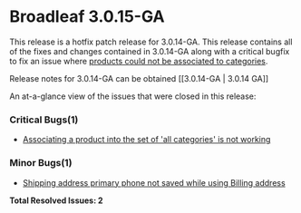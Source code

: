 # Broadleaf 3.0.15-GA

This release is a hotfix patch release for 3.0.14-GA. This release contains all of the fixes and changes contained in 3.0.14-GA along with a critical bugfix to fix an issue where [products could not be associated to categories](https://github.com/BroadleafCommerce/BroadleafCommerce/issues/1184).

Release notes for 3.0.14-GA can be obtained [[3.0.14-GA | 3.0.14 GA]]

An at-a-glance view of the issues that were closed in this release:
### Critical Bugs(1)
- [Associating a product into the set of 'all categories' is not working](https://github.com/BroadleafCommerce/BroadleafCommerce/issues/1184)

### Minor Bugs(1)
- [Shipping address primary phone not saved while using Billing address](https://github.com/BroadleafCommerce/BroadleafCommerce/issues/1178)


**Total Resolved Issues: 2**
